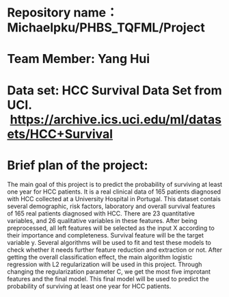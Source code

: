 # Repository name：Michaelpku/PHBS_TQFML/Project
# Team Member: Yang Hui
# Data set: HCC Survival Data Set from UCI.  https://archive.ics.uci.edu/ml/datasets/HCC+Survival
# Brief plan of the project: 
The main goal of this project is to predict the probability of surviving at least one year for HCC patients.
It is a real clinical data of 165 patients diagnosed with HCC collected at a University Hospital in Portugal.
This dataset contais several demographic, risk factors, laboratory and overall survival features of 165 real patients diagnosed with HCC.
There are 23 quantitative variables, and 26 qualitative variables in these features.
After being preprocessed, all left features will be selected as the input X according to their importance and completeness.
Survival feature will be the target variable y. 
Several algorithms will be used to fit and test these models to check whether it needs further feature reduction and extraction or not.
After getting the overall classification effect, the main algorithm logistic regression with L2 regularization will be used in this project.
Through changing the regularization parameter C, we get the most five improtant features and the final model.
This final model will be used to predict the probability of surviving at least one year for HCC patients.
